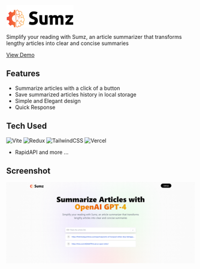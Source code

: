![Logo](https://raw.githubusercontent.com/EmpSwarup/article-summarizer/ec359133b2aa2203ae3becb9d6ccddfd46187d8d/src/assets/logo.svg)

Simplify your reading with Sumz, an article summarizer that transforms lengthy articles into clear and concise summaries

[View Demo](https://sumz-article-summarizer-emp.vercel.app/)

## Features

- Summarize articles with a click of a button
- Save summarized articles history in local storage
- Simple and Elegant design
- Quick Response

## Tech Used

![Vite](https://img.shields.io/badge/vite-%23646CFF.svg?style=for-the-badge&logo=vite&logoColor=white) ![Redux](https://img.shields.io/badge/redux-%23593d88.svg?style=for-the-badge&logo=redux&logoColor=white) ![TailwindCSS](https://img.shields.io/badge/tailwindcss-%2338B2AC.svg?style=for-the-badge&logo=tailwind-css&logoColor=white) ![Vercel](https://img.shields.io/badge/vercel-%23000000.svg?style=for-the-badge&logo=vercel&logoColor=white)
- RapidAPI and more ...

## Screenshot

![App Screenshot](https://github.com/EmpSwarup/article-summarizer/blob/main/src/assets/screenshot.png?raw=true)
